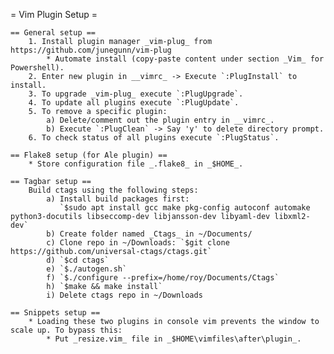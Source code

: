 = Vim Plugin Setup =

    == General setup ==
        1. Install plugin manager _vim-plug_ from https://github.com/junegunn/vim-plug
            * Automate install (copy-paste content under section _Vim_ for Powershell).
        2. Enter new plugin in __vimrc_ -> Execute `:PlugInstall` to install.
        3. To upgrade _vim-plug_ execute `:PlugUpgrade`.
        4. To update all plugins execute `:PlugUpdate`.
        5. To remove a specific plugin:
            a) Delete/comment out the plugin entry in __vimrc_.
            b) Execute `:PlugClean` -> Say 'y' to delete directory prompt.
        6. To check status of all plugins execute `:PlugStatus`.

    == Flake8 setup (for Ale plugin) ==
        * Store configuration file _.flake8_ in _$HOME_.

    == Tagbar setup ==
        Build ctags using the following steps:
            a) Install build packages first:
               `$sudo apt install gcc make pkg-config autoconf automake python3-docutils libseccomp-dev libjansson-dev libyaml-dev libxml2-dev`
            b) Create folder named _Ctags_ in ~/Documents/
            c) Clone repo in ~/Downloads: `$git clone https://github.com/universal-ctags/ctags.git`
            d) `$cd ctags`
            e) `$./autogen.sh`
            f) `$./configure --prefix=/home/roy/Documents/Ctags`
            h) `$make && make install`
            i) Delete ctags repo in ~/Downloads

    == Snippets setup ==
        * Loading these two plugins in console vim prevents the window to scale up. To bypass this:
            * Put _resize.vim_ file in _$HOME\vimfiles\after\plugin_.

